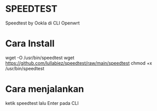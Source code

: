 # SPEEDTEST
Speedtest by Ookla di CLI Openwrt
# Cara Install
wget -O /usr/bin/speedtest wget https://github.com/lullabiez/speedtest/raw/main/speedtest 
chmod +x /usr/bin/speedtest
# Cara menjalankan
ketik speedtest lalu Enter pada CLI

